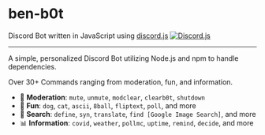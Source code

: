 # ben-b0t
Discord Bot written in JavaScript using [discord.js](https://discord.js.org/#/)
[![Discord.js](https://img.shields.io/badge/Discord.js-V.12-7354F6?style=flat-square)](https://www.npmjs.com/package/discord.js)

---

A simple, personalized Discord Bot utilizing Node.js and npm to handle dependencies. 

Over 30+ Commands ranging from moderation, fun, and information.
* 🚨 **Moderation**: `mute`, `unmute`, `modclear`, `clearb0t`, `shutdown`
* 🎊 **Fun**: `dog`, `cat`, `ascii`, `8ball`, `fliptext`, `poll`, and more
* 🔎 **Search**: `define`, `syn`, `translate`, `find [Google Image Search]`, and more
* 📊 **Information**: `covid`, `weather`, `pollmc`, `uptime`, `remind`, `decide`, and more



